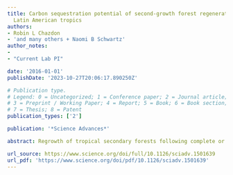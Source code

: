 ```yaml
---
title: Carbon sequestration potential of second-growth forest regeneration in the
  Latin American tropics
authors:
- Robin L Chazdon
- 'and many others + Naomi B Schwartz'
author_notes:
- 
- "Current Lab PI"

date: '2016-01-01'
publishDate: '2023-10-27T20:06:17.890250Z'

# Publication type.
# Legend: 0 = Uncategorized; 1 = Conference paper; 2 = Journal article;
# 3 = Preprint / Working Paper; 4 = Report; 5 = Book; 6 = Book section;
# 7 = Thesis; 8 = Patent
publication_types: ['2']

publication: '*Science Advances*'

abstract: Regrowth of tropical secondary forests following complete or nearly complete removal of forest vegetation actively stores carbon in aboveground biomass, partially counterbalancing carbon emissions from deforestation, forest degradation, burning of fossil fuels, and other anthropogenic sources. We estimate the age and spatial extent of lowland second-growth forests in the Latin American tropics and model their potential aboveground carbon accumulation over four decades. Our model shows that, in 2008, second-growth forests (1 to 60 years old) covered 2.4 million km2 of land (28.1% of the total study area). Over 40 years, these lands can potentially accumulate a total aboveground carbon stock of 8.48 Pg C (petagrams of carbon) in aboveground biomass via low-cost natural regeneration or assisted regeneration, corresponding to a total CO2 sequestration of 31.09 Pg CO2. This total is equivalent to carbon emissions from fossil fuel use and industrial processes in all of Latin America and the Caribbean from 1993 to 2014. Ten countries account for 95% of this carbon storage potential, led by Brazil, Colombia, Mexico, and Venezuela. We model future land-use scenarios to guide national carbon mitigation policies. Permitting natural regeneration on 40% of lowland pastures potentially stores an additional 2.0 Pg C over 40 years. Our study provides information and maps to guide national-level forest-based carbon mitigation plans on the basis of estimated rates of natural regeneration and pasture abandonment. Coupled with avoided deforestation and sustainable forest management, natural regeneration of second-growth forests provides a low-cost mechanism that yields a high carbon sequestration potential with multiple benefits for biodiversity and ecosystem services.

url_source: https://www.science.org/doi/full/10.1126/sciadv.1501639
url_pdf: 'https://www.science.org/doi/pdf/10.1126/sciadv.1501639'
---
```

